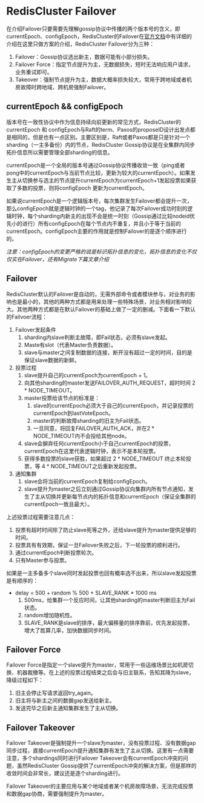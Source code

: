 # RedisCluster Failover

 在介绍Failover只要需要先理解gossip协议中传播的两个版本号的含义，即currentEpoch、configEpoch，RedisCluster的Failover在[官方文档](https://redis.io/topics/cluster-spec)中有详细的介绍在这里只做方案的介绍，RedisCluster Failover分为三种：
1. Failover：Gossip协议选出新主，数据可能有小部分损失。
2. Failover Force：指定节点提升为主，无数据损失，短时无法响应用户请求，业务重试即可。
3. Takeover：强制节点提升为主，数据大概率损失较大，常用于跨地域或者机房故障时跨地域、跨机房强制Failover。

## currentEpoch && configEpoch
版本号在一致性协议中作为信息持续向前更新的常见方式，RedisCluster的currentEpoch 和 configEpoch与Raft的term、Paxos的proposeID设计出发点都是相同的，但是也有一点区别。主要区别是，Raft或者Paxos都是只是针对一个sharding（一主多备份）内的节点，RedisCluster Gossip协议是在全集群内同步拓扑信息所以需要管理全部sharding的信息。

currentEpoch是一个全局的版本号通过Gossip协议传播收敛一致（ping或者pong中的currentEpoch与当前节点比较，更新为较大的currentEpoch）。如果发生主从切换参与选主的节点提升currentEpoch为currentEpoch+1发起投票如果获取了多数的投票，则将configEpoch 更新为currentEpoch。

如果说currentEpoch是一个逻辑版本号，每次集群发生Failover都会提升一次，那么configEpoch就是逻辑时钟的一个tag，他记录了每次Failover成功时刻的逻辑时钟，每个sharding内新主的出现不会是统一时刻（Gossip通过比较nodeid优先小的进行）所有configEpoch在每个节点内不重复，并且小于等于当前的currentEpoch。configEpoch主要的作用就是控制Failover的是逐个顺序进行的。

_注意：configEpoch的变更严格的说是标识拓扑信息的变化，拓扑信息的变化不仅仅实在Failover，还有Migrate下篇文章介绍_


## Failover 
RedisCluster默认的Failover是自动的，无需外部命令或者模块参与，对业务的影响也是最小的，其他的两种方式都是用来处理一些特殊场景，对业务相对影响较大。其他两种方式都是在默认Failover的基础上做了一定的删减。下面看一下默认的Failvoer流程：

1. Failover发起条件
	1. sharding内slave判断主故障，即Fail状态，必须有slave发起。
	2. Maste有slot（代表Master负责数据）。
	3. slave与master之间复制数据的连接，断开没有超过一定的时间，目的是保证slave数据的新鲜。
2. 投票过程
	1. slave提升自己的currentEpoch为currentEpoch + 1。
	2. 向其他sharding的master发送FAILOVER_AUTH_REQUEST，超时时间 2 * NODE_TIMEOUT。
	3. master投票给该节点的标准是：
		1. slave的currentEpoch必须大于自己的currentEpoch，并记录投票的currentEpoch到lastVoteEpoch。
		2. master的判断故障sharding的旧主为Fail状态。
		3. 一旦同意，将回复FAILOVER_AUTH_ACK，并在2 * NODE_TIMEOUT内不会投给其他node。
	4. slave会摒弃任何currentEpoch小于自己currentEpoch的投票，currentEpoch在这里代表逻辑时钟，表示不是本轮投票。
	5. 获得多数投票的slave获胜，如果超过 2 * NODE_TIMEOUT 终止本轮投票，等 4 * NODE_TIMEOUT之后重新发起投票。
3. 通知集群
	1. slave会将当前的currentEpoch复制给configEpoch。
	2. slave提升为master之后立刻通过Gossip协议向集群内所有节点通知，发生了主从切换并更新每节点内的拓扑信息和currentEpoch（保证全集群的currentEpoch一致且最大）。


上述投票过程需要注意几点：
1. 投票有超时时间除了防止slave死等之外，还给slave提升为master提供足够的时间。
2. 投票具有有效期，保证一旦Failover失败之后，下一轮投票的顺利进行。
3. 通过currentEpoch判断投票轮次。
4. 只有Master参与投票。

如果是一主多备多个slave同时发起投票也回有概率选不出来，所以slave发起投票是有顺序的：
* delay = 500 + random % 500 + SLAVE_RANK * 1000  ms
	1. 500ms，给集群一个反应时间，让其他sharding的master判断旧主为Fail状态。
	2. random增加随机性。
	3. SLAVE_RANK是slave的排序，最大偏移量的排序靠前，优先发起投票，增大了胜算几率，加快数据同步时间。

## Failover Force
Failover Force是指定一个slave提升为master，常用于一些运维场景比如机房切换、机器裁撤等。在上述的投票过程结束之后会与旧主联系，告知其降为slave，降级过程如下：
1. 旧主会停止写请求返回try_again。
2. 旧主将与新主之间的数据gap发送给新主。
3. 发送完毕之后新主通知集群发生了主从切换。


## Failover Takeover
Failover Takeover是强制提升一个slave为master，没有投票过程、没有数据gap同步过程，直接currentEpoch提升通知集群有发生了主从切换。这里有一点需要注意，多个shardings同时进行Failover Takeover会有currentEpoch冲突的问题，虽然RedisCluster Gossip提供了currentEpoch冲突的解决方案，但是那样的收敛时间会非常长，建议还是逐个sharding进行。

Failover Takeover的主要应用与某个地域或者某个机房故障场景，无法完成投票和数据gap协商，需要强制提升为master。
